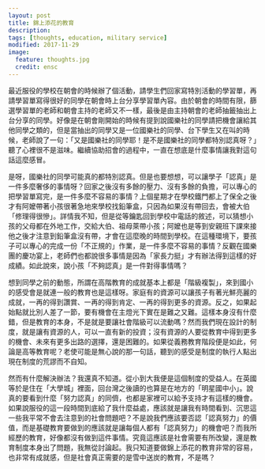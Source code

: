 ```yaml
---
layout: post
title: 錦上添花的教育
description:
tags: [thoughts, education, military service]
modified: 2017-11-29
image:
  feature: thoughts.jpg
  credit: ensc
---
```


最近服役的學校在朝會的時候辦了個活動，請學生們回家寫特別活動的學習單，再請學習單寫得很好的同學在朝會時上台分享學習單內容。由於朝會的時間有限，篩選學習單的老師和朝會主持的老師又不一樣，最後是由主持朝會的老師抽籤抽出上台分享的同學。好像是在朝會剛開始的時候有提到說國樂社的同學請把機會讓給其他同學之類的，但是當抽出的同學又是一位國樂社的同學、台下學生又在叫的時候，老師說了一句：「又是國樂社的同學耶！是不是國樂社的同學都特別認真呀？」聽了心裡很不是滋味。繼續協助招會的過程中，一直在想底是什麼事情讓我對這句話這麼感冒。

是呀，國樂社的同學可能真的都特別認真。但是也要想想，可以讓學子「認真」是一件多麼奢侈的事情呀？回家之後沒有多餘的壓力、沒有多餘的負擔，可以專心的把學習單寫完，是一件多麼不容易的事情？上個星期才在學校鐵門都上了保全之後才有阿嬤帶著小孩很著急地來學校找鉛筆盒，只因為如果沒有帶回去，會被大伯「修理得很慘」。詳情我不知，但是從等鑰匙回到學校中電話的敘述，可以猜想小孩的父母都在外地工作，交給大伯、祖母萊帶小孩；阿嬤也是等到安親班下課來接他之後才注意到鉛筆盒沒有帶，才會在這麼晚的時間到學校。在這種環境下，要孩子可以專心的完成一份「不正規的」作業，是一件多麼不容易的事情？反觀在國樂團的慶功宴上，老師們也都說很多事情是因為「家長力挺」才有辦法得到這樣的好成績。如此說來，說小孩「不夠認真」是一件對得事情嗎？

想到同學之前的動態，所謂在高階教育的成就基本上都是「階級複製」，來到國小的感受會是就連一般的教育也是這樣呀。家庭有的資源可以讓孩子有著光鮮亮麗的成就，一再的得到讚賞、一再的得到肯定、一再的得到更多的資源。反之，如果起始點就比別人差了一節，要有機會在主燈光下實在是難之又難。這樣本身沒有什麼錯，但是教育的本身，不是就是要讓社會階級可以流動嗎？然而我們現在設計的制度，就是讓有資源的人，可以一直有新的投資；沒有資源的人要從教育中得到更多的機會、未來有更多出路的選擇，還是困難的。如果從義務教育階段便是如此，何論是高等教育呢？老使可能是無心說的那一句話，聽到的感受是制度的執行人點出現在制度的荒謬而不自知。

然而有什麼解決辦法？我還真不知道。從小到大我便是這個制度的受益人。在英國等於是住在「大學城」裡面，回台灣之後讀的也算是在地方的「明星國中小」。說真的要看到什麼「努力認真」的同儕，也都是家裡可以給予支持才有這樣的機會。如果說服役的這一段時間到底給了我什麼益處，應該就是讓我有時間看到、沉思這一些我平常不會去注意到的社會問題吧？不是說我們應該要否認「認真努力」的價值，而是基礎教育要做到的應該就是讓每個人都有「認真努力」的機會吧？而我所經歷的教育，好像都沒有做到這件事情。究竟這應該是社會需要有所改變，還是教育制度本身出了問題，我無從討論起。我只知道要做錦上添花的教育非常的容易，也非常有成就感，但是社會真正需要的是雪中送炭的教育，不是嗎？
